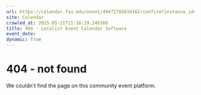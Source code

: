 ```yaml
---
url: https://calendar.fiu.edu/event/49472703834162/confirm?instance_id=49472703834163&return=https%3A%2F%2Fcalendar.fiu.edu%2Fcalendar%3Fevent_types%255B%255D%3D37290279036119
site: Calendar
crawled_at: 2025-05-21T11:16:19.248366
title: 404 - Localist Event Calendar Software
event_date: 
dynamic: True
---
```


# 404 - not found
We couldn't find the page on this community event platform.
